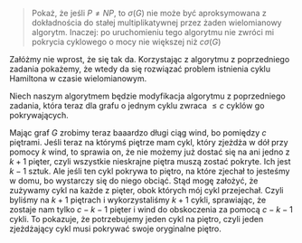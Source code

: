 > Pokaż, że jeśli $P\neq NP$, to $\sigma(G)$ nie może być aproksymowana z dokładnościa do stałej multiplikatywnej przez żaden wielomianowy algorytm. Inaczej: po uruchomieniu tego algorytmu nie zwróci mi pokrycia cyklowego o mocy nie większej niż $c\sigma(G)$

Załóżmy nie wprost, że się tak da. Korzystając z algorytmu z poprzedniego zadania pokażemy, że wtedy da się rozwiązać problem istnienia cyklu Hamiltona w czasie wielomianowym.

Niech naszym algorytmem będzie modyfikacja algorytmu z poprzedniego zadania, która teraz dla grafu o jednym cyklu zwraca $\leq c$ cyklów go pokrywających. 

Mając graf $G$ zrobimy teraz baaardzo długi ciąg wind, bo pomiędzy $c$ piętrami. Jeśli teraz  na którymś piętrze mam cykl, który zjeżdża w dół przy pomocy $k$ wind, to sprawia on, że nie możemy już dostać się na ani jedno z $k+1$ pięter, czyli wszystkie nieskrajne piętra muszą zostać pokryte. Ich jest $k-1$ sztuk. Ale jeśli ten cykl pokrywa to piętro, na które zjechał to jesteśmy w domu, bo wystarczy się do niego obciąć. Stąd mogę założyć, że zużywamy cykl na każde z pięter, obok których mój cykl przejechał. Czyli byliśmy na $k+1$ piętrach i wykorzystaliśmy $k+1$ cykli, sprawiając, że zostaje nam tylko $c-k-1$ pięter i wind do obskoczenia za pomocą $c-k-1$ cykli. To pokazuje, że potrzebujemy jeden cykl na piętro, czyli jeden zjeżdżający cykl musi pokrywać swoje oryginalne piętro.